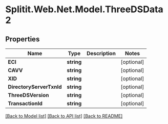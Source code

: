# Splitit.Web.Net.Model.ThreeDSData2

## Properties

Name | Type | Description | Notes
------------ | ------------- | ------------- | -------------
**ECI** | **string** |  | [optional] 
**CAVV** | **string** |  | [optional] 
**XID** | **string** |  | [optional] 
**DirectoryServerTxnId** | **string** |  | [optional] 
**ThreeDSVersion** | **string** |  | [optional] 
**TransactionId** | **string** |  | [optional] 

[[Back to Model list]](../README.md#documentation-for-models) [[Back to API list]](../README.md#documentation-for-api-endpoints) [[Back to README]](../README.md)

